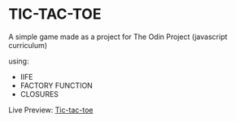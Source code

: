 # TIC-TAC-TOE

A simple game made as a project for The Odin Project (javascript curriculum)

using:

- IIFE
- FACTORY FUNCTION
- CLOSURES

Live Preview: [Tic-tac-toe](https://ecniv18.github.io/tic-tac-toe/)
